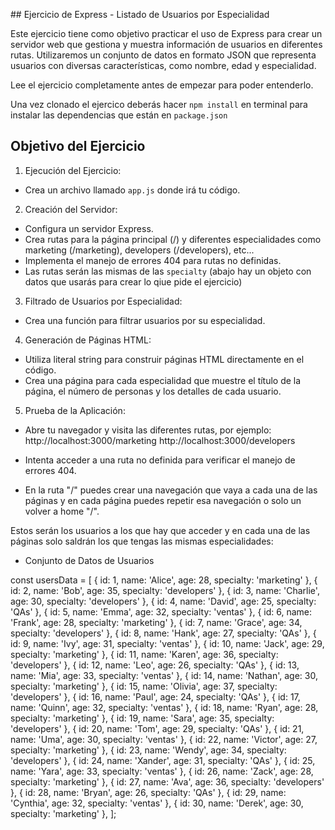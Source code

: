 ## Ejercicio de Express - Listado de Usuarios por Especialidad

Este ejercicio tiene como objetivo practicar el uso de Express para crear un servidor web que gestiona y muestra información de usuarios en diferentes rutas. Utilizaremos un conjunto de datos en formato JSON que representa usuarios con diversas características, como nombre, edad y especialidad.

Lee el ejercicio completamente antes de empezar para poder entenderlo.

Una vez clonado el ejercico deberás hacer `npm install` en terminal para instalar las dependencias que están en `package.json` 

## Objetivo del Ejercicio

1. Ejecución del Ejercicio:
  - Crea un archivo llamado `app.js` donde irá tu código.

2. Creación del Servidor:
  - Configura un servidor Express.
  - Crea rutas para la página principal (/) y diferentes especialidades como marketing (/marketing), developers (/developers), etc...
  - Implementa el manejo de errores 404 para rutas no definidas.
  - Las rutas serán las mismas de las `specialty` (abajo hay un objeto con datos que usarás para crear lo qiue pide el ejercicio)

3. Filtrado de Usuarios por Especialidad:
  - Crea una función para filtrar usuarios por su especialidad.

4. Generación de Páginas HTML:
  - Utiliza literal string para construir páginas HTML directamente en el código.
  - Crea una página para cada especialidad que muestre el título de la página, el número de personas y los detalles de cada usuario.

5. Prueba de la Aplicación:
  - Abre tu navegador y visita las diferentes rutas, por ejemplo:
http://localhost:3000/marketing
http://localhost:3000/developers

  - Intenta acceder a una ruta no definida para verificar el manejo de errores 404.
  - En la ruta "/" puedes crear una navegación que vaya a cada una de las páginas y en cada página puedes repetir esa navegación o solo un volver a home "/".

Estos serán los usuarios a los que hay que acceder y en cada una de las páginas solo saldrán los que tengas las mismas especialidades:
* Conjunto de Datos de Usuarios

const usersData = [
  { id: 1, name: 'Alice', age: 28, specialty: 'marketing' },
  { id: 2, name: 'Bob', age: 35, specialty: 'developers' },
  { id: 3, name: 'Charlie', age: 30, specialty: 'developers' },
  { id: 4, name: 'David', age: 25, specialty: 'QAs' },
  { id: 5, name: 'Emma', age: 32, specialty: 'ventas' },
  { id: 6, name: 'Frank', age: 28, specialty: 'marketing' },
  { id: 7, name: 'Grace', age: 34, specialty: 'developers' },
  { id: 8, name: 'Hank', age: 27, specialty: 'QAs' },
  { id: 9, name: 'Ivy', age: 31, specialty: 'ventas' },
  { id: 10, name: 'Jack', age: 29, specialty: 'marketing' },
  { id: 11, name: 'Karen', age: 36, specialty: 'developers' },
  { id: 12, name: 'Leo', age: 26, specialty: 'QAs' },
  { id: 13, name: 'Mia', age: 33, specialty: 'ventas' },
  { id: 14, name: 'Nathan', age: 30, specialty: 'marketing' },
  { id: 15, name: 'Olivia', age: 37, specialty: 'developers' },
  { id: 16, name: 'Paul', age: 24, specialty: 'QAs' },
  { id: 17, name: 'Quinn', age: 32, specialty: 'ventas' },
  { id: 18, name: 'Ryan', age: 28, specialty: 'marketing' },
  { id: 19, name: 'Sara', age: 35, specialty: 'developers' },
  { id: 20, name: 'Tom', age: 29, specialty: 'QAs' },
  { id: 21, name: 'Uma', age: 30, specialty: 'ventas' },
  { id: 22, name: 'Victor', age: 27, specialty: 'marketing' },
  { id: 23, name: 'Wendy', age: 34, specialty: 'developers' },
  { id: 24, name: 'Xander', age: 31, specialty: 'QAs' },
  { id: 25, name: 'Yara', age: 33, specialty: 'ventas' },
  { id: 26, name: 'Zack', age: 28, specialty: 'marketing' },
  { id: 27, name: 'Ava', age: 36, specialty: 'developers' },
  { id: 28, name: 'Bryan', age: 26, specialty: 'QAs' },
  { id: 29, name: 'Cynthia', age: 32, specialty: 'ventas' },
  { id: 30, name: 'Derek', age: 30, specialty: 'marketing' },
];
